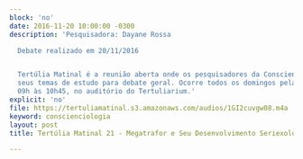 ```yaml
---
block: 'no'
date: 2016-11-20 10:00:00 -0300
description: 'Pesquisadora: Dayane Rossa

  Debate realizado em 20/11/2016


  Tertúlia Matinal é a reunião aberta onde os pesquisadores da Conscienciologia apresentam
  seus temas de estudo para debate geral. Ocorre todos os domingos pela manhã, das
  09h às 10h45, no auditório do Tertuliarium.'
explicit: 'no'
file: https://tertuliamatinal.s3.amazonaws.com/audios/1GI2cuvgw08.m4a
keyword: conscienciologia
layout: post
title: Tertúlia Matinal 21 - Megatrafor e Seu Desenvolvimento Seriexológico

---
```

